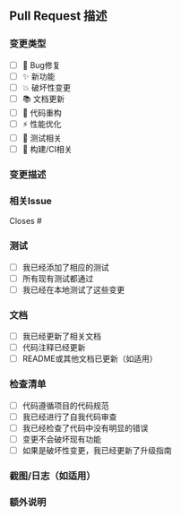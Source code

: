 ## Pull Request 描述

### 变更类型
- [ ] 🐛 Bug修复
- [ ] ✨ 新功能
- [ ] 💥 破坏性变更
- [ ] 📚 文档更新
- [ ] 🎨 代码重构
- [ ] ⚡ 性能优化
- [ ] 🧪 测试相关
- [ ] 🔧 构建/CI相关

### 变更描述
<!-- 请详细描述你的变更内容 -->

### 相关Issue
<!-- 如果有相关的Issue，请在此处链接 -->
Closes #

### 测试
- [ ] 我已经添加了相应的测试
- [ ] 所有现有测试都通过
- [ ] 我已经在本地测试了这些变更

### 文档
- [ ] 我已经更新了相关文档
- [ ] 代码注释已经更新
- [ ] README或其他文档已更新（如适用）

### 检查清单
- [ ] 代码遵循项目的代码规范
- [ ] 我已经进行了自我代码审查
- [ ] 我已经检查了代码中没有明显的错误
- [ ] 变更不会破坏现有功能
- [ ] 如果是破坏性变更，我已经更新了升级指南

### 截图/日志（如适用）
<!-- 如果有UI变更或需要展示运行结果，请添加截图或日志 -->

### 额外说明
<!-- 任何需要审查者注意的额外信息 -->